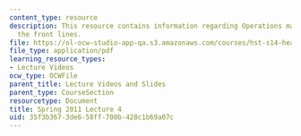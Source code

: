 ```yaml
---
content_type: resource
description: This resource contains information regarding Operations management at
  the front lines.
file: https://ol-ocw-studio-app-qa.s3.amazonaws.com/courses/hst-s14-health-information-systems-to-improve-quality-of-care-in-resource-poor-settings-spring-2012/35f3b3673de658ff700b428c1b69a07c_MITHST_S14S12_lec06_1104.pdf
file_type: application/pdf
learning_resource_types:
- Lecture Videos
ocw_type: OCWFile
parent_title: Lecture Videos and Slides
parent_type: CourseSection
resourcetype: Document
title: Spring 2011 Lecture 4
uid: 35f3b367-3de6-58ff-700b-428c1b69a07c
---
```

